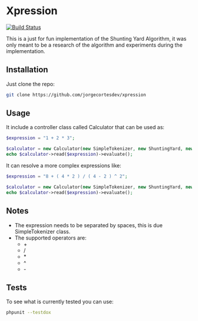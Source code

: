 # Xpression

<a href="https://travis-ci.org/xorth/xpression"><img src="https://travis-ci.org/xorth/xpression.svg?branch=master" alt="Build Status"></a>

This is a just for fun implementation of the Shunting Yard Algorithm, it was only meant to be a research of the algorithm and experiments during the implementation.

## Installation

Just clone the repo:

```bash
git clone https://github.com/jorgecortesdev/xpression
```


## Usage

It include a controller class called Calculator that can be used as:

```php
$expression = "1 + 2 * 3";

$calculator = new Calculator(new SimpleTokenizer, new ShuntingYard, new Postfix);
echo $calculator->read($expression)->evaluate();
```

It can resolve a more complex expressions like:

```php
$expression = "8 + ( 4 * 2 ) / ( 4 - 2 ) ^ 2";

$calculator = new Calculator(new SimpleTokenizer, new ShuntingYard, new Postfix);
echo $calculator->read($expression)->evaluate();
```

## Notes

 - The expression needs to be separated by spaces, this is due SimpleTokenizer class.
 - The supported operators are:
     - \+
     - /
     - \*
     - ^
     - \-

## Tests

To see what is currently tested you can use:

```bash
phpunit --testdox
```

